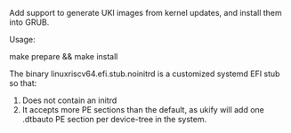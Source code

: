 Add support to generate UKI images from kernel updates, and install them into GRUB.

Usage:

make prepare && make install

The binary linuxriscv64.efi.stub.noinitrd is a
customized systemd EFI stub so that:
1. Does not contain an initrd
2. It accepts more PE sections than the default,
   as ukify will add one .dtbauto PE section per
   device-tree in the system.
